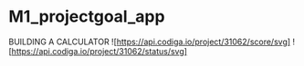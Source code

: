 # M1_projectgoal_app

BUILDING A CALCULATOR
![https://api.codiga.io/project/31062/score/svg]
![https://api.codiga.io/project/31062/status/svg]
